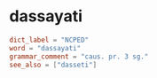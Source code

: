 # dassayati

``` toml
dict_label = "NCPED"
word = "dassayati"
grammar_comment = "caus. pr. 3 sg."
see_also = ["dasseti"]
```

